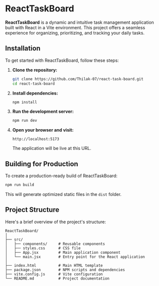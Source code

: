 # ReactTaskBoard

**ReactTaskBoard** is a dynamic and intuitive task management application built with React in a Vite environment. This project offers a seamless experience for organizing, prioritizing, and tracking your daily tasks.

## Installation

To get started with ReactTaskBoard, follow these steps:

1. **Clone the repository:**

   ```bash
   git clone https://github.com/Thilak-07/react-task-board.git
   cd react-task-board
   ```

2. **Install dependencies:**

   ```bash
   npm install
   ```

3. **Run the development server:**

   ```bash
   npm run dev
   ```

4. **Open your browser and visit:**

   ```
   http://localhost:5173
   ```

   The application will be live at this URL.

## Building for Production

To create a production-ready build of ReactTaskBoard:

```bash
npm run build
```

This will generate optimized static files in the `dist` folder.

## Project Structure

Here's a brief overview of the project's structure:

```
ReactTaskBoard/
│
├── src/
│   ├── components/     # Reusable components
│   ├── styles.css      # CSS file
│   ├── App.jsx         # Main application component
│   └── main.jsx        # Entry point for the React application
│
├── index.html          # Main HTML template
├── package.json        # NPM scripts and dependencies
├── vite.config.js      # Vite configuration
└── README.md           # Project documentation
```